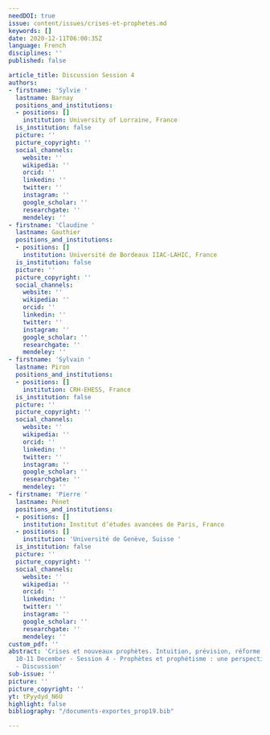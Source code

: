 ```yaml
---
needDOI: true
issue: content/issues/crises-et-prophetes.md
keywords: []
date: 2020-12-11T06:00:35Z
language: French
disciplines: ''
published: false

article_title: Discussion Session 4
authors:
- firstname: 'Sylvie '
  lastname: Barnay
  positions_and_institutions:
  - positions: []
    institution: University of Lorraine, France
  is_institution: false
  picture: ''
  picture_copyright: ''
  social_channels:
    website: ''
    wikipedia: ''
    orcid: ''
    linkedin: ''
    twitter: ''
    instagram: ''
    google_scholar: ''
    researchgate: ''
    mendeley: ''
- firstname: 'Claudine '
  lastname: Gauthier
  positions_and_institutions:
  - positions: []
    institution: Université de Bordeaux IIAC-LAHIC, France
  is_institution: false
  picture: ''
  picture_copyright: ''
  social_channels:
    website: ''
    wikipedia: ''
    orcid: ''
    linkedin: ''
    twitter: ''
    instagram: ''
    google_scholar: ''
    researchgate: ''
    mendeley: ''
- firstname: 'Sylvain '
  lastname: Piron
  positions_and_institutions:
  - positions: []
    institution: CRH-EHESS, France
  is_institution: false
  picture: ''
  picture_copyright: ''
  social_channels:
    website: ''
    wikipedia: ''
    orcid: ''
    linkedin: ''
    twitter: ''
    instagram: ''
    google_scholar: ''
    researchgate: ''
    mendeley: ''
- firstname: 'Pierre '
  lastname: Pénet
  positions_and_institutions:
  - positions: []
    institution: Institut d’études avancées de Paris, France
  - positions: []
    institution: 'Université de Genève, Suisse '
  is_institution: false
  picture: ''
  picture_copyright: ''
  social_channels:
    website: ''
    wikipedia: ''
    orcid: ''
    linkedin: ''
    twitter: ''
    instagram: ''
    google_scholar: ''
    researchgate: ''
    mendeley: ''
custom_pdf: ''
abstract: 'Crises et nouveaux prophètes. Intuition, prévision, réforme, Paris IAS,
  10-11 December - Session 4 - Prophètes et prophétisme : une perspective historique
  - Discussion'
sub-issue: ''
picture: ''
picture_copyright: ''
yt: tPyydyd_N6U
highlight: false
bibliography: "/documents-exportes_prop19.bib"

---
```

<Youtube yt="tPyydyd_N6U" caption="Discussion" start="5489" stop="6840"></Youtube>